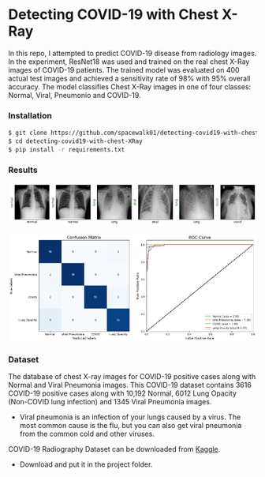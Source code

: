 # Detecting COVID-19 with Chest X-Ray

In this repo, I attempted to predict COVID-19 disease from radiology images. In the experiment, ResNet18 was used and trained on the real chest X-Ray images of COVID-19 patients. The trained model was evaluated on 400 actual test images and achieved a sensitivity rate of 98% with 95% overall accuracy. The model classifies Chest X-Ray images in one of four classes: Normal, Viral, Pneumonio and COVID-19. 


### Installation
```bash
$ git clone https://github.com/spacewalk01/detecting-covid19-with-chest-XRay
$ cd detecting-covid19-with-chest-XRay
$ pip install -r requirements.txt
```
### Results

![alt text](covid_prediction.png)

![alt text](auc.png)

### Dataset

The database of chest X-ray images for COVID-19 positive cases along with Normal and Viral Pneumonia images. This COVID-19 dataset contains 3616 COVID-19 positive cases along with 10,192 Normal, 6012 Lung Opacity (Non-COVID lung infection) and 1345 Viral Pneumonia images.
- Viral pneumonia is an infection of your lungs caused by a virus. The most common cause is the flu, but you can also get viral pneumonia from the common cold and other viruses.

COVID-19 Radiography Dataset can be downloaded from [Kaggle](https://www.kaggle.com/tawsifurrahman/covid19-radiography-database). 
- Download and put it in the project folder.


